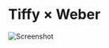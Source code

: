 # Tiffy × Weber
![Screenshot](https://github.com/bpweber/tiffy__x__weber/blob/master/2020-02-09_18.59.06.png)
